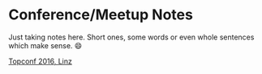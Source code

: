 # Conference/Meetup Notes

Just taking notes here. Short ones, some words or even whole sentences which make sense. :smile:

[Topconf 2016, Linz](https://github.com/keeev/conferencenotes/tree/master/TopconfLinz)
